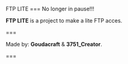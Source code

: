 FTP LITE
=== No longer in pause!!!

__FTP LITE__ is a project to make a lite FTP acces.

===

Made by: __Goudacraft__ & __3751_Creator__.

===
